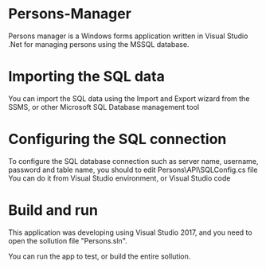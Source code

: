 # Persons-Manager
Persons manager is a Windows forms application written in Visual Studio .Net for managing persons using the MSSQL database.

# Importing the SQL data

You can import the SQL data using the Import and Export wizard from the SSMS, or other Microsoft SQL Database management tool

# Configuring the SQL connection

To configure the SQL database connection such as server name, username, password and table name, you should to edit Persons\API\SQLConfig.cs file
You can do it from Visual Studio environment, or Visual Studio code

# Build and run

This application was developing using Visual Studio 2017, and you need to open the sollution file "Persons.sln".

You can run the app to test, or build the entire sollution.
